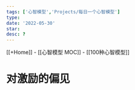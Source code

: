 ```yaml
---
tags: ['心智模型','Projects/每日一个心智模型']
type:  
date: '2022-05-30'
star:
desc: ?
---
```

[[+Home]] - [[心智模型 MOC]] - [[100种心智模型]]


# 对激励的偏见

